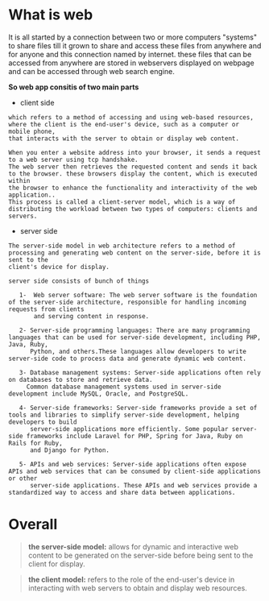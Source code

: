 # What is web
It is all started by a connection between two or more computers "systems" to share files till it grown to share and access these files from anywhere and for anyone and this connection named by internet. these files that can be accessed from anywhere are stored in webservers displayed on webpage and can be accessed through web search engine.

**So web app consitis of two main parts**
+ client side 
```
which refers to a method of accessing and using web-based resources, where the client is the end-user's device, such as a computer or mobile phone, 
that interacts with the server to obtain or display web content.

When you enter a website address into your browser, it sends a request to a web server using tcp handshake. 
The web server then retrieves the requested content and sends it back to the browser. these browsers display the content, which is executed within
the browser to enhance the functionality and interactivity of the web application.. 
This process is called a client-server model, which is a way of distributing the workload between two types of computers: clients and servers.
```
+ server side
```
The server-side model in web architecture refers to a method of processing and generating web content on the server-side, before it is sent to the 
client's device for display.

server side consists of bunch of things 

   1-  Web server software: The web server software is the foundation of the server-side architecture, responsible for handling incoming requests from clients 
       and serving content in response.

   2- Server-side programming languages: There are many programming languages that can be used for server-side development, including PHP, Java, Ruby, 
      Python, and others.These languages allow developers to write server-side code to process data and generate dynamic web content.

   3- Database management systems: Server-side applications often rely on databases to store and retrieve data. 
     Common database management systems used in server-side development include MySQL, Oracle, and PostgreSQL.

   4- Server-side frameworks: Server-side frameworks provide a set of tools and libraries to simplify server-side development, helping developers to build 
      server-side applications more efficiently. Some popular server-side frameworks include Laravel for PHP, Spring for Java, Ruby on Rails for Ruby,
      and Django for Python.

   5- APIs and web services: Server-side applications often expose APIs and web services that can be consumed by client-side applications or other 
      server-side applications. These APIs and web services provide a standardized way to access and share data between applications.
```
# Overall
>**the server-side model:** allows for dynamic and interactive web content to be generated on the server-side before being sent to the client for display.

>**the client model:**  refers to the role of the end-user's device in interacting with web servers to obtain and display web resources.
